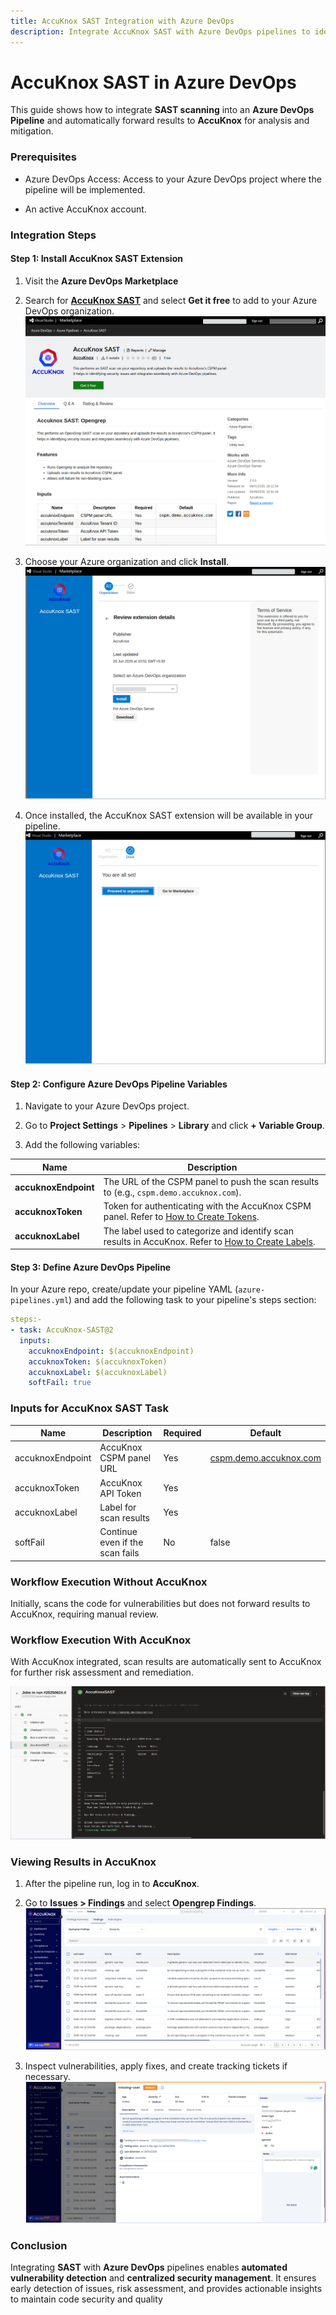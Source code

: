 ```yaml
---
title: AccuKnox SAST Integration with Azure DevOps
description: Integrate AccuKnox SAST with Azure DevOps pipelines to identify and resolve code vulnerabilities before deployment, enhancing application security.
---
```


# AccuKnox SAST in Azure DevOps

This guide shows how to integrate **SAST scanning** into an **Azure DevOps Pipeline** and automatically forward results to **AccuKnox** for analysis and mitigation.

### Prerequisites

- Azure DevOps Access: Access to your Azure DevOps project where the pipeline will be implemented.

- An active AccuKnox account.

### Integration Steps

#### Step 1: Install AccuKnox SAST Extension

1. Visit the **Azure DevOps Marketplace**

2. Search for [**AccuKnox SAST**](https://marketplace.visualstudio.com/items?itemName=AccuKnox.accuknox-SAST "https://marketplace.visualstudio.com/items?itemName=AccuKnox.accuknox-SAST") and select **Get it free** to add to your Azure DevOps organization.
![image-20250624-034932.png](./images/azure-sast/1.png)

3. Choose your Azure organization and click **Install**.
![image-20250624-035443.png](./images/azure-sast/2.png)

4. Once installed, the AccuKnox SAST extension will be available in your pipeline.
![image-20250624-035555.png](./images/azure-sast/3.png)

#### Step 2: Configure Azure DevOps Pipeline Variables

1. Navigate to your Azure DevOps project.

2. Go to **Project Settings** > **Pipelines** > **Library** and click **+ Variable Group**.

3. Add the following variables:

| **Name**            | **Description**                                                     |
|---------------------|---------------------------------------------------------------------|
| **accuknoxEndpoint** | The URL of the CSPM panel to push the scan results to (e.g., `cspm.demo.accuknox.com`). |
| **accuknoxToken**    | Token for authenticating with the AccuKnox CSPM panel. Refer to [How to Create Tokens](https://help.accuknox.com/how-to/how-to-create-tokens/). |
| **accuknoxLabel**    | The label used to categorize and identify scan results in AccuKnox. Refer to [How to Create Labels](https://help.accuknox.com/how-to/how-to-create-labels). |

#### Step 3: Define Azure DevOps Pipeline

In your Azure repo, create/update your pipeline YAML (`azure-pipelines.yml`) and add the following task to your pipeline's steps section:

```yaml
steps:-
- task: AccuKnox-SAST@2
  inputs:
    accuknoxEndpoint: $(accuknoxEndpoint)
    accuknoxToken: $(accuknoxToken)
    accuknoxLabel: $(accuknoxLabel)
    softFail: true
```

### Inputs for AccuKnox SAST Task

| **Name**             | **Description**                     | **Required** | **Default**                                                                 |
|----------------------|-------------------------------------|--------------|------------------------------------------------------------------------------|
| accuknoxEndpoint      | AccuKnox CSPM panel URL             | Yes          | [cspm.demo.accuknox.com](http://cspm.demo.accuknox.com/)                     |
| accuknoxToken         | AccuKnox API Token                  | Yes          |                                                                              |
| accuknoxLabel         | Label for scan results              | Yes          |                                                                              |
| softFail              | Continue even if the scan fails     | No           | false                                                                        |

### Workflow Execution Without AccuKnox

Initially, scans the code for vulnerabilities but does not forward results to AccuKnox, requiring manual review.

### Workflow Execution With AccuKnox

With AccuKnox integrated, scan results are automatically sent to AccuKnox for further risk assessment and remediation.

![image-20250624-063029.png](./images/azure-sast/4.png)

### Viewing Results in AccuKnox

1. After the pipeline run, log in to **AccuKnox**.

2. Go to **Issues > Findings** and select **Opengrep Findings**.
![image-20250428-025730.png](./images/azure-sast/5.png)

3. Inspect vulnerabilities, apply fixes, and create tracking tickets if necessary.
![image-20250428-030000.png](./images/azure-sast/6.png)

### Conclusion

Integrating **SAST** with **Azure DevOps** pipelines enables **automated vulnerability detection** and **centralized security management**. It ensures early detection of issues, risk assessment, and provides actionable insights to maintain code security and quality
